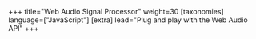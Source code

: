 +++
title="Web Audio Signal Processor"
weight=30
[taxonomies]
language=["JavaScript"]
[extra]
lead="Plug and play with the Web Audio API"
+++

